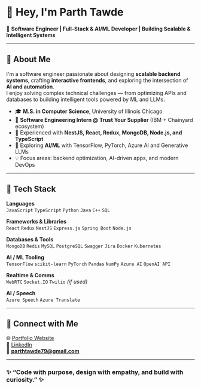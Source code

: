 # 👋 Hey, I'm Parth Tawde

🎯 **Software Engineer | Full-Stack & AI/ML Developer | Building Scalable & Intelligent Systems**

---

## 🚀 About Me

I'm a software engineer passionate about designing **scalable backend systems**, crafting **interactive frontends**, and exploring the intersection of **AI and automation**.  
I enjoy solving complex technical challenges — from optimizing APIs and databases to building intelligent tools powered by ML and LLMs.

- 🎓 **M.S. in Computer Science**, University of Illinois Chicago  
- 💼 **Software Engineering Intern @ Trust Your Supplier** (IBM + Chainyard ecosystem)  
- 🧩 Experienced with **NestJS, React, Redux, MongoDB, Node.js, and TypeScript**  
- 🤖 Exploring **AI/ML** with TensorFlow, PyTorch, Azure AI and Generative LLMs  
- 💡 Focus areas: backend optimization, AI-driven apps, and modern DevOps

---

## 🧠 Tech Stack

**Languages**  
`JavaScript`  `TypeScript`  `Python`  `Java`  `C++`  `SQL`

**Frameworks & Libraries**  
`React`  `Redux`  `NestJS`  `Express.js`  `Spring Boot`  `Node.js`

**Databases & Tools**  
`MongoDB`  `Redis`  `MySQL`  `PostgreSQL`  `Swagger`  `Jira`  `Docker`  `Kubernetes`

**AI / ML Tooling**  
`TensorFlow`  `scikit-learn`  `PyTorch`  `Pandas`  `NumPy`  `Azure AI`  `OpenAI API`

**Realtime & Comms**  
`WebRTC`  `Socket.IO`  `Twilio` *(if used)*

**AI / Speech**  
`Azure Speech`  `Azure Translate`

---
## 🤝 Connect with Me

🌐 [Portfolio Website](https://parthtawde.netlify.app/)  
💼 [LinkedIn](https://www.linkedin.com/in/parthtawde/)  
📧 **parthtawde79@gmail.com**

---

### ✨ “Code with purpose, design with empathy, and build with curiosity.” ✨
